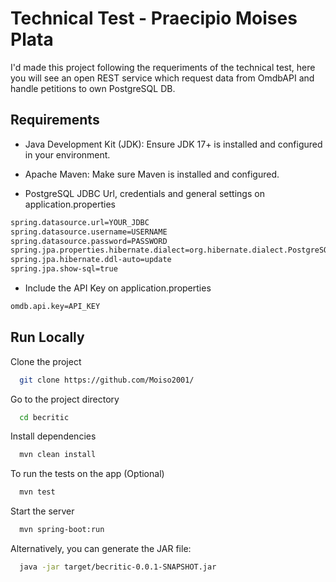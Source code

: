 
# Technical Test - Praecipio Moises Plata

I'd made this project following the requeriments of the technical test, here you will see an open REST service which request data from OmdbAPI and handle petitions to own PostgreSQL DB.



## Requirements

- Java Development Kit (JDK): Ensure JDK 17+ is installed and configured in your environment.

- Apache Maven: Make sure Maven is installed and configured.

- PostgreSQL JDBC Url, credentials  and general settings on application.properties

```bash
spring.datasource.url=YOUR_JDBC
spring.datasource.username=USERNAME
spring.datasource.password=PASSWORD
spring.jpa.properties.hibernate.dialect=org.hibernate.dialect.PostgreSQLDialect
spring.jpa.hibernate.ddl-auto=update
spring.jpa.show-sql=true
```
- Include the API Key on application.properties

```bash
omdb.api.key=API_KEY
```

## Run Locally

Clone the project

```bash
  git clone https://github.com/Moiso2001/
```

Go to the project directory

```bash
  cd becritic
```

Install dependencies

```bash
  mvn clean install
```

To run the tests on the app (Optional)

```bash
  mvn test
```

Start the server

```bash
  mvn spring-boot:run
```

Alternatively, you can generate the JAR file:


```bash
  java -jar target/becritic-0.0.1-SNAPSHOT.jar
```
